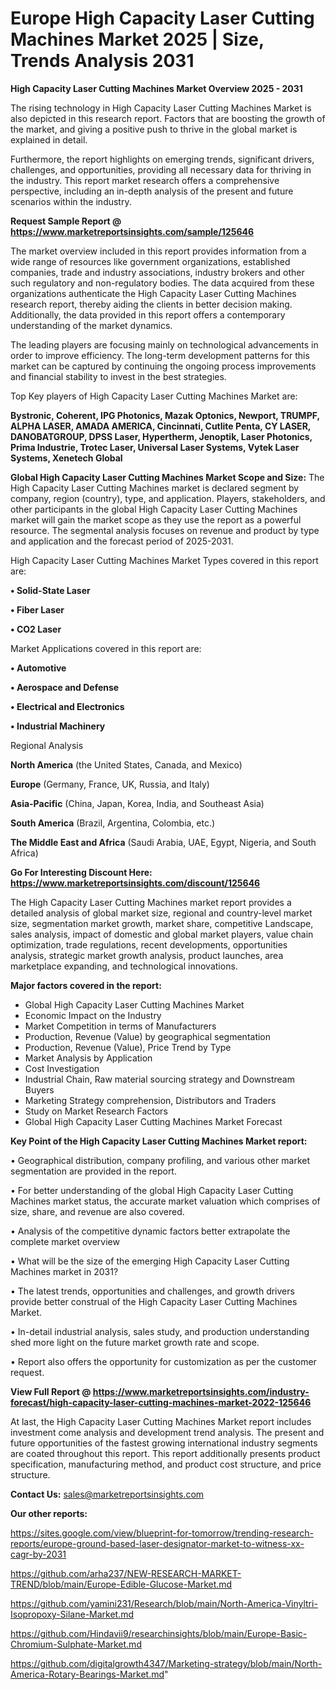 # Europe High Capacity Laser Cutting Machines Market 2025 | Size, Trends Analysis 2031

<Strong> High Capacity Laser Cutting Machines Market Overview 2025 - 2031</strong>

The rising technology in High Capacity Laser Cutting Machines Market is also depicted in this research report. Factors that are boosting the growth of the market, and giving a positive push to thrive in the global market is explained in detail.

Furthermore, the report highlights on emerging trends, significant drivers, challenges, and opportunities, providing all necessary data for thriving in the industry. This report market research offers a comprehensive perspective, including an in-depth analysis of the present and future scenarios within the industry.

<strong>Request Sample Report @ <a href=https://www.marketreportsinsights.com/sample/125646>https://www.marketreportsinsights.com/sample/125646</a></strong>

The market overview included in this report provides information from a wide range of resources like government organizations, established companies, trade and industry associations, industry brokers and other such regulatory and non-regulatory bodies. The data acquired from these organizations authenticate the High Capacity Laser Cutting Machines research report, thereby aiding the clients in better decision making. Additionally, the data provided in this report offers a contemporary understanding of the market dynamics.

The leading players are focusing mainly on technological advancements in order to improve efficiency. The long-term development patterns for this market can be captured by continuing the ongoing process improvements and financial stability to invest in the best strategies.

Top Key players of High Capacity Laser Cutting Machines Market are:

<strong>Bystronic, Coherent, IPG Photonics, Mazak Optonics, Newport, TRUMPF, ALPHA LASER, AMADA AMERICA, Cincinnati, Cutlite Penta, CY LASER, DANOBATGROUP, DPSS Laser, Hypertherm, Jenoptik, Laser Photonics, Prima Industrie, Trotec Laser, Universal Laser Systems, Vytek Laser Systems, Xenetech Global</strong>

<strong><b>Global High Capacity Laser Cutting Machines Market Scope and Size:</b></strong>
The High Capacity Laser Cutting Machines market is declared segment by company, region (country), type, and application. Players, stakeholders, and other participants in the global High Capacity Laser Cutting Machines market will gain the market scope as they use the report as a powerful resource. The segmental analysis focuses on revenue and product by type and application and the forecast period of 2025-2031.

High Capacity Laser Cutting Machines Market Types covered in this report are:

<strong>• Solid-State Laser

• Fiber Laser

• CO2 Laser</strong>

Market Applications covered in this report are:

<strong>• Automotive

• Aerospace and Defense

• Electrical and Electronics

• Industrial Machinery</strong> 

Regional Analysis

<strong>North America</strong> (the United States, Canada, and Mexico)

<strong>Europe</strong> (Germany, France, UK, Russia, and Italy)

<strong>Asia-Pacific</strong> (China, Japan, Korea, India, and Southeast Asia)

<strong>South America</strong> (Brazil, Argentina, Colombia, etc.)

<strong>The Middle East and Africa</strong> (Saudi Arabia, UAE, Egypt, Nigeria, and South Africa)

<strong>Go For Interesting Discount Here: <a href=https://www.marketreportsinsights.com/discount/125646>https://www.marketreportsinsights.com/discount/125646</a></strong>

The High Capacity Laser Cutting Machines market report provides a detailed analysis of global market size, regional and country-level market size, segmentation market growth, market share, competitive Landscape, sales analysis, impact of domestic and global market players, value chain optimization, trade regulations, recent developments, opportunities analysis, strategic market growth analysis, product launches, area marketplace expanding, and technological innovations.

<strong><b>Major factors covered in the report:</b></strong>
<ul>
  <li>Global High Capacity Laser Cutting Machines Market </li>
  <li>Economic Impact on the Industry</li>
  <li>Market Competition in terms of Manufacturers</li>
  <li>Production, Revenue (Value) by geographical segmentation</li>
  <li>Production, Revenue (Value), Price Trend by Type</li>
  <li>Market Analysis by Application</li>
  <li>Cost Investigation</li>
  <li>Industrial Chain, Raw material sourcing strategy and Downstream Buyers</li>
  <li>Marketing Strategy comprehension, Distributors and Traders</li>
  <li>Study on Market Research Factors</li>
  <li>Global High Capacity Laser Cutting Machines Market Forecast</li>
</ul>

<strong><b>Key Point of the High Capacity Laser Cutting Machines Market report:</b></strong>

• Geographical distribution, company profiling, and various other market segmentation are provided in the report.

• For better understanding of the global High Capacity Laser Cutting Machines market status, the accurate market valuation which comprises of size, share, and revenue are also covered.

• Analysis of the competitive dynamic factors better extrapolate the complete market overview

• What will be the size of the emerging High Capacity Laser Cutting Machines market in 2031?

• The latest trends, opportunities and challenges, and growth drivers provide better construal of the High Capacity Laser Cutting Machines Market.

• In-detail industrial analysis, sales study, and production understanding shed more light on the future market growth rate and scope.

• Report also offers the opportunity for customization as per the customer request.

<strong><b>View Full Report @ <a href=https://www.marketreportsinsights.com/industry-forecast/high-capacity-laser-cutting-machines-market-2022-125646>https://www.marketreportsinsights.com/industry-forecast/high-capacity-laser-cutting-machines-market-2022-125646</a></b></strong>


At last, the High Capacity Laser Cutting Machines Market report includes investment come analysis and development trend analysis. The present and future opportunities of the fastest growing international industry segments are coated throughout this report. This report additionally presents product specification, manufacturing method, and product cost structure, and price structure.

<strong>Contact Us:</strong>
sales@marketreportsinsights.com

<strong>Our other reports:</strong>

<a href=https://sites.google.com/view/blueprint-for-tomorrow/trending-research-reports/europe-ground-based-laser-designator-market-to-witness-xx-cagr-by-2031>https://sites.google.com/view/blueprint-for-tomorrow/trending-research-reports/europe-ground-based-laser-designator-market-to-witness-xx-cagr-by-2031</a>

<a href=https://github.com/arha237/NEW-RESEARCH-MARKET-TREND/blob/main/Europe-Edible-Glucose-Market.md>https://github.com/arha237/NEW-RESEARCH-MARKET-TREND/blob/main/Europe-Edible-Glucose-Market.md</a>

<a href=https://github.com/yamini231/Research/blob/main/North-America-Vinyltri-Isopropoxy-Silane-Market.md>https://github.com/yamini231/Research/blob/main/North-America-Vinyltri-Isopropoxy-Silane-Market.md</a>

<a href=https://github.com/Hindavii9/researchinsights/blob/main/Europe-Basic-Chromium-Sulphate-Market.md>https://github.com/Hindavii9/researchinsights/blob/main/Europe-Basic-Chromium-Sulphate-Market.md</a>

<a href=https://github.com/digitalgrowth4347/Marketing-strategy/blob/main/North-America-Rotary-Bearings-Market.md>https://github.com/digitalgrowth4347/Marketing-strategy/blob/main/North-America-Rotary-Bearings-Market.md</a>"
